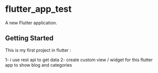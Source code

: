 # flutter_app_test

A new Flutter application.

## Getting Started

This is my first project in flutter : 

1- i use rest api to get data
2- create custom view / widget for this flutter app to show blog and categories


